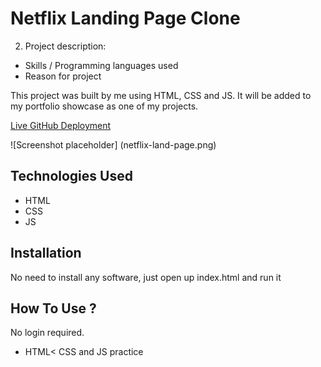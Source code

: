 # Netflix Landing Page Clone

2. Project description:
- Skills / Programming languages used
- Reason for project

This project was built by me using HTML, CSS and JS. It will be added to my portfolio showcase as one of my projects.


[Live GitHub Deployment](https://twitter-clone-horatio.herokuapp.com/)


![Screenshot placeholder] (netflix-land-page.png)


## Technologies Used
* HTML
* CSS
* JS


## Installation
No need to install any software, just open up index.html and run it


## How To Use ?
No login required.



- HTML< CSS and JS practice